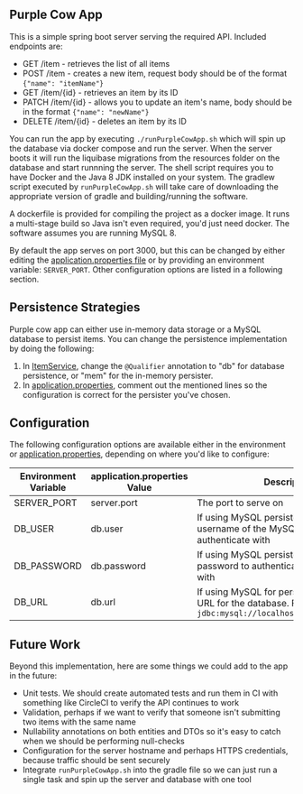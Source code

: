 ## Purple Cow App

This is a simple spring boot server serving the required API. Included endpoints are:

* GET /item - retrieves the list of all items
* POST /item - creates a new item, request body should be of the format `{"name": "itemName"}`
* GET /item/{id} - retrieves an item by its ID
* PATCH /item/{id} - allows you to update an item's name, body should be in the format `{"name": "newName"}`
* DELETE /item/{id} - deletes an item by its ID

You can run the app by executing `./runPurpleCowApp.sh` which will spin up the database via docker compose and run the 
server. When the server boots it will run the liquibase migrations from the resources folder on the database and start 
runnning the server. The shell script requires you to have Docker and the Java 8 JDK installed on your system. The gradlew
script executed by `runPurpleCowApp.sh` will take care of downloading the appropriate version of gradle and building/running 
the software.

A dockerfile is provided for compiling the project as a docker image. It runs a multi-stage build so Java isn't even required,
you'd just need docker. The software assumes you are running MySQL 8.

By default the app serves on port 3000, but this can be changed by either editing the [application.properties file](src/main/resources/application.properties)
or by providing an environment variable: `SERVER_PORT`. Other configuration options are listed in a following section.

## Persistence Strategies

Purple cow app can either use in-memory data storage or a MySQL database to persist items. You can change the persistence implementation
by doing the following:

1. In [ItemService](src/main/java/me/erittenhouse/purplecowapp/service/ItemService.java), change the `@Qualifier` annotation to "db"
   for database persistence, or "mem" for the in-memory persister.
2. In [application.properties](src/main/resources/application.properties), comment out the mentioned lines so the configuration is correct
   for the persister you've chosen.
   
## Configuration

The following configuration options are available either in the environment or [application.properties](src/main/resources/application.properties), 
depending on where you'd like to configure:

| Environment Variable | application.properties Value | Description |
| --- | --- | --- |
| SERVER_PORT | server.port | The port to serve on |
| DB_USER | db.user | If using MySQL persistence, this is the username of the MySQL user to authenticate with |
| DB_PASSWORD | db.password | If using MySQL persistence, this is the password to authenticate against MySQL with |
| DB_URL | db.url | If using MySQL for persistence, this is the URL for the database. For example, `jdbc:mysql://localhost:3306/purplecowapp` |

## Future Work

Beyond this implementation, here are some things we could add to the app in the future:

* Unit tests. We should create automated tests and run them in CI with something like CircleCI to verify the API continues to work
* Validation, perhaps if we want to verify that someone isn't submitting two items with the same name
* Nullability annotations on both entities and DTOs so it's easy to catch when we should be performing null-checks
* Configuration for the server hostname and perhaps HTTPS credentials, because traffic should be sent securely
* Integrate `runPurpleCowApp.sh` into the gradle file so we can just run a single task and spin up the server and database with one tool
